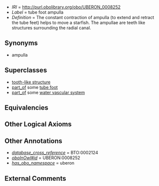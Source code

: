  * *IRI* = http://purl.obolibrary.org/obo/UBERON_0008252
 * *Label* = tube foot ampulla
 * *Definition* = The constant contraction of ampulla (to extend and retract the tube feet) helps to move a starfish. The ampullae are teeth like structures surrounding the radial canal.

## Synonyms

 * ampulla

## Superclasses

 * [tooth-like structure](../../UBERON/13/UBERON_0003913.md)
 * [part_of](../../BFO/50/BFO_0000050.md) some [tube foot](../../UBERON/47/UBERON_0008247.md)
 * [part_of](../../BFO/50/BFO_0000050.md) some [water vascular system](../../UBERON/51/UBERON_0008251.md)

## Equivalencies


## Other Logical Axioms


## Other Annotations

 * *[database_cross_reference](../../ef/oboInOwl#hasDbXref.md)* = BTO:0002124
 * *[oboInOwl#id](../../id/oboInOwl#id.md)* = UBERON:0008252
 * *[has_obo_namespace](../../ce/oboInOwl#hasOBONamespace.md)* = uberon

## External Comments

